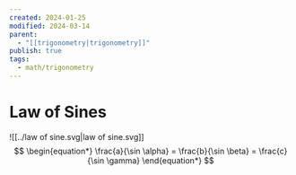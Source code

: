 ```yaml
---
created: 2024-01-25
modified: 2024-03-14
parent:
  - "[[trigonometry|trigonometry]]"
publish: true
tags:
  - math/trigonometry
---
```


# Law of Sines
![[../law of sine.svg|law of sine.svg]]
$$
\begin{equation*}
  \frac{a}{\sin \alpha} = \frac{b}{\sin \beta} = \frac{c}{\sin \gamma}
\end{equation*}
$$